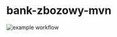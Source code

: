 # bank-zbozowy-mvn
![example workflow](https://github.com/<dawidnowakowski>/<bank-zbozowy-mvn>/actions/workflows/<ci.yml>/badge.svg)

